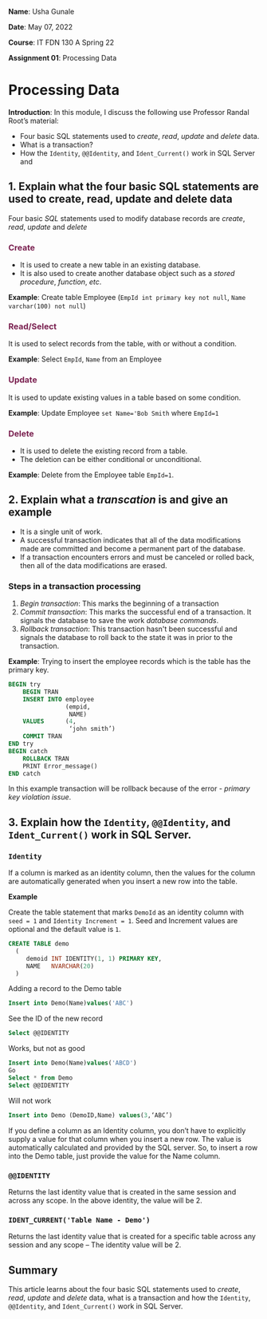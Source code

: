 


**Name**: Usha Gunale  

**Date**: May 07, 2022  

**Course**: IT FDN 130 A Spring 22 

**Assignment 01**: Processing Data 

 

# Processing Data

**Introduction**: In this module, I discuss the following use Professor Randal Root’s material: 

- Four basic SQL statements used to *create*, *read*, *update* and *delete* data. 
- What is a transaction?
- How the `Identity`, `@@Identity`, and `Ident_Current()` work in SQL Server and 

## 1.	Explain what the four basic SQL statements are used to create, read, update and delete data 

Four basic *SQL* statements used to modify database records are *create*, *read*, *update* and *delete*

### <span style="font-variant=small-caps;color:#7b2251">Create</span>

- It is used to create a new table in an existing database. 
- It is also used to create another database object such as a *stored procedure*, *function*, *etc*.

**Example**: Create table Employee (`EmpId int primary key not null`, `Name varchar(100) not null`)

### <span style="font-variant=small-caps;color:#7b2251">Read/Select</span>

It is used to select records from the table, with or without a condition.

**Example**: Select `EmpId`, `Name` from an Employee 

### <span style="font-variant=small-caps;color:#7b2251">Update</span>

It is used to update existing values in a table based on some condition.

**Example**: Update Employee `set Name='Bob Smith` where `EmpId=1`

### <span style="font-variant=small-caps;color:#7b2251">Delete</span>

- It is used to delete the existing record from a table.
- The deletion can be either conditional or unconditional.

**Example**: Delete from the Employee table `EmpId=1`.

## 2. Explain what a *transcation* is and give an example

- It is a single unit of work. 
- A successful transaction indicates that all of the data modifications made are committed and become a permanent part of the database. 
- If a transaction encounters errors and must be canceled or rolled back, then all of the data modifications are erased.

### Steps in a transaction processing

1. *Begin transaction*: This marks the beginning of a transaction
2. *Commit transaction*: This marks the successful end of a transaction. It signals the database to save the work *database commands*.
3. *Rollback transaction*: This transaction hasn't been successful and signals the database to roll back to the state it was in prior to the transaction.

**Example**: Trying to insert the employee records which is the table has the primary key.


```sql
BEGIN try
    BEGIN TRAN
    INSERT INTO employee
                (empid,
                 NAME)
    VALUES      (4,
                 ‘john smith’)
    COMMIT TRAN
END try
BEGIN catch
    ROLLBACK TRAN
    PRINT Error_message()
END catch 
```

In this example transaction will be rollback because of the error -  *primary key violation issue*. 

## 3. Explain how the `Identity`, `@@Identity`, and `Ident_Current()` work in SQL Server.

### `Identity`

If a column is marked as an identity column, then the values for the column are automatically generated when you insert a new row into the table. 

**Example**

Create the table statement that marks `DemoId` as an identity column with `seed = 1` and `Identity Increment = 1`. Seed and Increment values are optional and the default value is `1`.


```sql
CREATE TABLE demo
  (
     demoid INT IDENTITY(1, 1) PRIMARY KEY,
     NAME   NVARCHAR(20)
  ) 
```
Adding a record to the Demo table
```sql
Insert into Demo(Name)values('ABC')
```
See the ID of the new record

```sql
Select @@IDENTITY
```
Works, but not as good

```sql
Insert into Demo(Name)values('ABCD')
Go
Select * from Demo
Select @@IDENTITY
```
Will not work

```sql
Insert into Demo (DemoID,Name) values(3,‘ABC’)
```

If you define a column as an Identity column, you don’t have to explicitly supply a value for that column when you insert a new row. The value is automatically calculated and provided by the SQL server. So, to insert a row into the Demo table, just provide the value for the Name column.


### `@@IDENTITY` 

Returns the last identity value that is created in the same session and across any scope. In the above identity, the value will be 2.

### `IDENT_CURRENT('Table Name - Demo')`

Returns the last identity value that is created for a specific table across any session and any scope – The identity value will be 2.

## Summary

This article learns about the four basic SQL statements used to *create*, *read*, *update* and *delete* data, what is a transaction and how the `Identity`, `@@Identity`, and `Ident_Current()` work in SQL Server.










